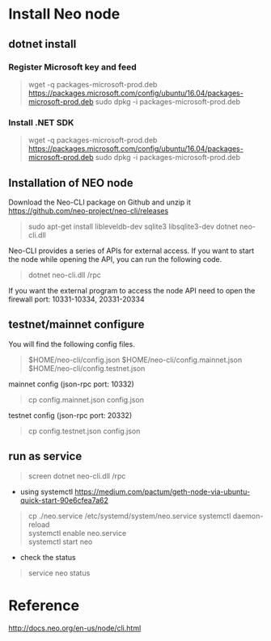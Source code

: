 # Install Neo node
## dotnet install
### Register Microsoft key and feed
>wget -q packages-microsoft-prod.deb https://packages.microsoft.com/config/ubuntu/16.04/packages-microsoft-prod.deb
>sudo dpkg -i packages-microsoft-prod.deb

### Install .NET SDK
>wget -q packages-microsoft-prod.deb https://packages.microsoft.com/config/ubuntu/16.04/packages-microsoft-prod.deb
>sudo dpkg -i packages-microsoft-prod.deb

## Installation of NEO node
Download the Neo-CLI package on Github and unzip it
https://github.com/neo-project/neo-cli/releases

>sudo apt-get install libleveldb-dev sqlite3 libsqlite3-dev
>dotnet neo-cli.dll

Neo-CLI provides a series of APIs for external access. If you want to start the node while opening the API, you can run the following code.
>dotnet neo-cli.dll /rpc

If you want the external program to access the node API need to open the firewall port: 10331-10334, 20331-20334

## testnet/mainnet configure
You will find the following config files.
>$HOME/neo-cli/config.json
>$HOME/neo-cli/config.mainnet.json
>$HOME/neo-cli/config.testnet.json

mainnet config (json-rpc port: 10332)
>cp config.mainnet.json config.json

testnet config (json-rpc port: 20332)
>cp config.testnet.json config.json


## run as service
>screen dotnet neo-cli.dll /rpc

* using systemctl
https://medium.com/pactum/geth-node-via-ubuntu-quick-start-90e6cfea7a62

>cp ./neo.service /etc/systemd/system/neo.service
>systemctl daemon-reload  
>systemctl enable neo.service  
>systemctl start neo  

* check the status
>service neo status


# Reference
http://docs.neo.org/en-us/node/cli.html
